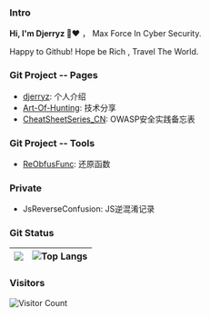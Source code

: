 ### Intro

**Hi, I'm Djerryz 👋**❤️ ， Max Force In Cyber Security.

Happy to Github! Hope be Rich , Travel The World.



### Git Project -- Pages

* [djerryz](https://github.com/djerryz): 个人介绍
* [Art-Of-Hunting](https://github.com/djerryz/Art-Of-Hunting): 技术分享
* [CheatSheetSeries_CN](https://github.com/djerryz/CheatSheetSeries_CN): OWASP安全实践备忘表



### Git Project -- Tools

* [ReObfusFunc](https://github.com/djerryz/ReObfusFunc):  还原函数



### Private

* JsReverseConfusion:  JS逆混淆记录



### Git Status

| ![](https://github-readme-stats.vercel.app/api?username=djerryz&show_icons=true&hide_title=false&theme=cobalt) | ![Top Langs](https://github-readme-stats.vercel.app/api/top-langs/?username=djerryz&layout=compact) |
| ------------------------------------------------------------ | ------------------------------------------------------------ |



### Visitors
![Visitor Count](https://profile-counter.glitch.me/djerryz/count.svg)

